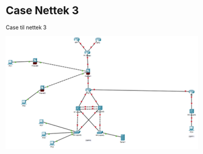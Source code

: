 # Case Nettek 3
Case til nettek 3 

<div align="center">
    <img src="Resources/Topology.png">
</div>
